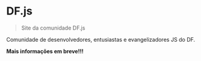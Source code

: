 # DF.js

> Site da comunidade DF.js

Comunidade de desenvolvedores, entusiastas e evangelizadores JS do DF.  

**Mais informações em breve!!!**
